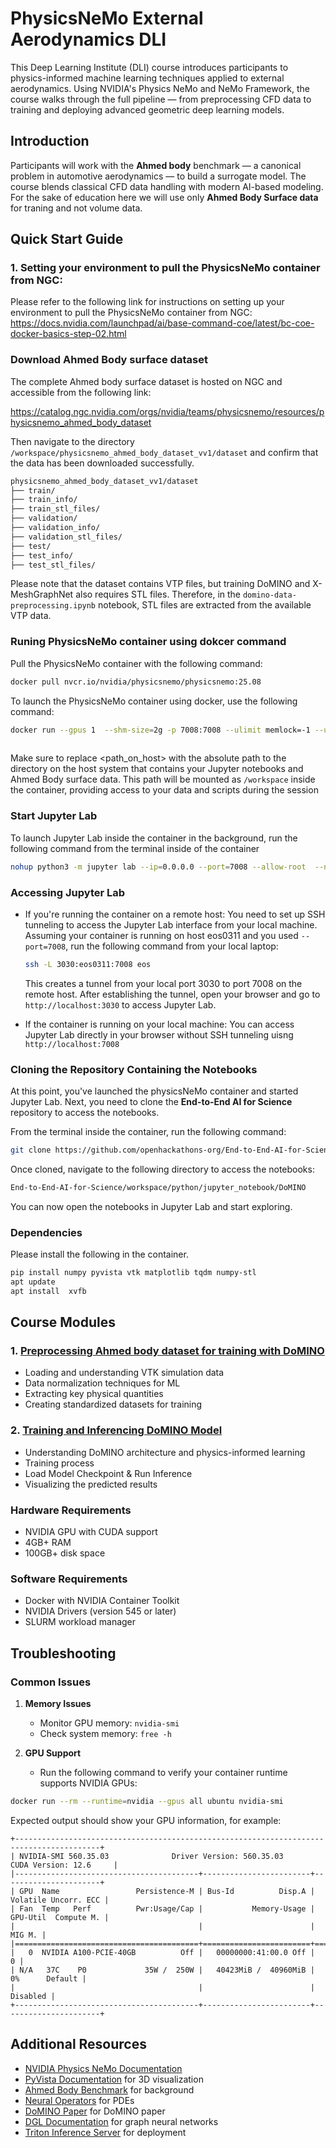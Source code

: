 # PhysicsNeMo External Aerodynamics DLI

This Deep Learning Institute (DLI) course introduces participants to physics-informed machine learning techniques applied to external aerodynamics. Using NVIDIA's Physics NeMo and NeMo Framework, the course walks through the full pipeline — from preprocessing CFD data to training and deploying advanced geometric deep learning models.

## Introduction

Participants will work with the **Ahmed body** benchmark — a canonical problem in automotive aerodynamics — to build a surrogate model. The course blends classical CFD data handling with modern AI-based modeling. 
For the sake of education here we will use only **Ahmed Body Surface data** for traning and not volume data. 

## Quick Start Guide

### 1. Setting your environment to pull the PhysicsNeMo container from NGC:

Please refer to the following link for instructions on setting up your environment to pull the PhysicsNeMo container from NGC:
https://docs.nvidia.com/launchpad/ai/base-command-coe/latest/bc-coe-docker-basics-step-02.html


### Download Ahmed Body surface dataset

The complete Ahmed body surface dataset is hosted on NGC and accessible from the following link:

https://catalog.ngc.nvidia.com/orgs/nvidia/teams/physicsnemo/resources/physicsnemo_ahmed_body_dataset

Then navigate to the directory `/workspace/physicsnemo_ahmed_body_dataset_vv1/dataset` and confirm that the data has been downloaded successfully.

```bash
physicsnemo_ahmed_body_dataset_vv1/dataset
├── train/
├── train_info/
├── train_stl_files/
├── validation/
├── validation_info/
├── validation_stl_files/
├── test/
├── test_info/
├── test_stl_files/

```

Please note that the dataset contains VTP files, but training DoMINO and X-MeshGraphNet also requires STL files. Therefore, in the `domino-data-preprocessing.ipynb` notebook, STL files are extracted from the available VTP data.

### Runing PhysicsNeMo container using dokcer command

Pull the PhysicsNeMo container with the following command:
```bash
docker pull nvcr.io/nvidia/physicsnemo/physicsnemo:25.08
 ```

To launch the PhysicsNeMo container using docker, use the following command:

```bash
docker run --gpus 1  --shm-size=2g -p 7008:7008 --ulimit memlock=-1 --ulimit stack=67108864 --runtime nvidia -v <path_on_host>:/workspace -it --rm $(docker images | grep 25.08| awk '{print $3}')
 
```

Make sure to replace <path_on_host> with the absolute path to the directory on the host system that contains your Jupyter notebooks and Ahmed Body surface data. This path will be mounted as `/workspace` inside the container, providing access to your data and scripts during the session

### Start Jupyter Lab


To launch Jupyter Lab inside the container in the background, run the following command from the terminal inside of the container


```bash
nohup python3 -m jupyter lab --ip=0.0.0.0 --port=7008 --allow-root  --no-browser --NotebookApp.token='' --notebook-dir='/workspace/' --NotebookApp.allow_origin='*' > /dev/null 2>&1 &
```
### Accessing Jupyter Lab
- If you're running the container on a remote host:
    You need to set up SSH tunneling to access the Jupyter Lab interface from your local machine.
    Assuming your container is running on host eos0311 and you used `--port=7008`, run the following command from your local laptop:
    ```bash
    ssh -L 3030:eos0311:7008 eos
    ```
    This creates a tunnel from your local port 3030 to port 7008 on the remote host.
    After establishing the tunnel, open your browser and go to `http://localhost:3030` to access Jupyter Lab.

- If the container is running on your local machine:
    You can access Jupyter Lab directly in your browser without SSH tunneling uisng `http://localhost:7008`

### Cloning the Repository Containing the Notebooks

At this point, you've launched the physicsNeMo container and started Jupyter Lab. Next, you need to clone the **End-to-End AI for Science** repository to access the notebooks.

From the terminal inside the container, run the following command:

```bash
git clone https://github.com/openhackathons-org/End-to-End-AI-for-Science.git
```
Once cloned, navigate to the following directory to access the notebooks:

```bash
End-to-End-AI-for-Science/workspace/python/jupyter_notebook/DoMINO
```
You can now open the notebooks in Jupyter Lab and start exploring.

### Dependencies

Please install the following in the container.
```bash
pip install numpy pyvista vtk matplotlib tqdm numpy-stl
apt update
apt install  xvfb
```

## Course Modules

### 1. [Preprocessing Ahmed body dataset for training with DoMINO](domino-data-preprocessing.ipynb)
- Loading and understanding VTK simulation data
- Data normalization techniques for ML
- Extracting key physical quantities
- Creating standardized datasets for training

### 2. [Training and Inferencing DoMINO Model](domino-training-test.ipynb)
- Understanding DoMINO architecture and physics-informed learning
- Training process
- Load Model Checkpoint & Run Inference
- Visualizing the predicted results

### Hardware Requirements
- NVIDIA GPU with CUDA support
- 4GB+ RAM
- 100GB+ disk space

### Software Requirements
- Docker with NVIDIA Container Toolkit
- NVIDIA Drivers (version 545 or later)
- SLURM workload manager

## Troubleshooting

### Common Issues

1. **Memory Issues**
   - Monitor GPU memory: `nvidia-smi`
   - Check system memory: `free -h`

2. **GPU Support**

   - Run the following command to verify your container runtime supports NVIDIA GPUs:

```bash
docker run --rm --runtime=nvidia --gpus all ubuntu nvidia-smi
```

Expected output should show your GPU information, for example:
```
+-----------------------------------------------------------------------------------------+
| NVIDIA-SMI 560.35.03              Driver Version: 560.35.03      CUDA Version: 12.6     |
|-----------------------------------------+------------------------+----------------------+
| GPU  Name                 Persistence-M | Bus-Id          Disp.A | Volatile Uncorr. ECC |
| Fan  Temp   Perf          Pwr:Usage/Cap |           Memory-Usage | GPU-Util  Compute M. |
|                                         |                        |               MIG M. |
|=========================================+========================+======================|
|   0  NVIDIA A100-PCIE-40GB          Off |   00000000:41:00.0 Off |                    0 |
| N/A   37C    P0             35W /  250W |   40423MiB /  40960MiB |      0%      Default |
|                                         |                        |             Disabled |
+-----------------------------------------+------------------------+----------------------+
```

## Additional Resources

- [NVIDIA Physics NeMo Documentation](https://docs.nvidia.com/physicsnemo/index.html)
- [PyVista Documentation](https://docs.pyvista.org/) for 3D visualization
- [Ahmed Body Benchmark](https://www.cfd-online.com/Wiki/Ahmed_body) for background
- [Neural Operators](https://arxiv.org/abs/2108.08481) for PDEs
- [DoMINO Paper](https://arxiv.org/abs/2501.13350) for DoMINO paper
- [DGL Documentation](https://www.dgl.ai/) for graph neural networks
- [Triton Inference Server](https://github.com/triton-inference-server/server) for deployment

